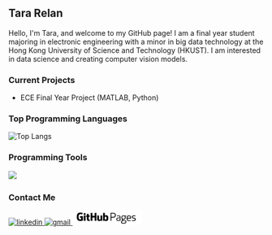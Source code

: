 ## Tara Relan
Hello, I'm Tara, and welcome to my GitHub page! I am a final year student majoring in electronic engineering with a minor in big data technology at the Hong Kong University of Science and Technology (HKUST). I am interested in data science and creating computer vision models.
### Current Projects
- ECE Final Year Project (MATLAB, Python)

### Top Programming Languages
![Top Langs](https://github-readme-stats.vercel.app/api/top-langs/?username=tararelan&layout=compact&bg_color=00000000&text_color=ffffff&title_color=ffffff&hide_title=true)

### Programming Tools
<p>
  <img src="https://skillicons.dev/icons?i=django,pytorch,tensorflow,sklearn,opencv,aws,gcp,git,gitlab" />
</p>

### Contact Me
<p>
  <a href="https://www.linkedin.com/in/tararelan/" rel="nofollow noreferrer" target="_blank">
    <img src="https://img.shields.io/badge/LinkedIn-0077B5?style=for-the-badge&logo=linkedin&logoColor=white" alt="linkedin">
  </a>
  <a href="mailto: tararelan@gmail.com" rel="nofollow noreferrer" target="_blank">
    <img src="https://img.shields.io/badge/Gmail-D14836?style=for-the-badge&logo=gmail&logoColor=white" alt="gmail">
  </a>
  <a href="https://tararelan.github.io" rel="nofollow noreferrer" target="_blank">
    <img src="https://github.com/tararelan/tararelan/blob/main/githubpages.jpg" height="28px" alt="github pages">
  </a>
</p>
